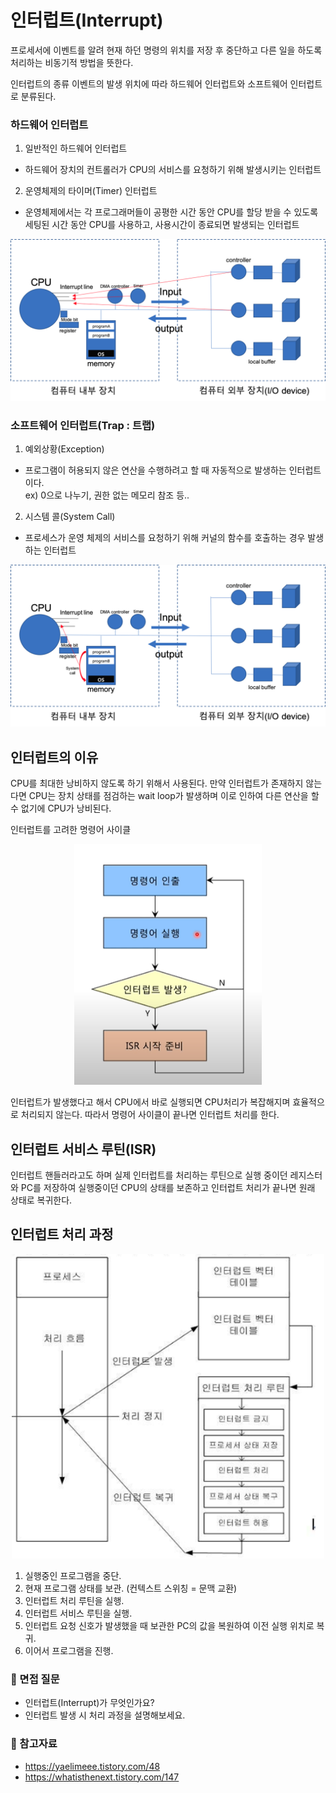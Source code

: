 # 인터럽트(Interrupt)
프로세서에 이벤트를 알려 현재 하던 명령의 위치를 저장 후 중단하고 다른 일을 하도록 처리하는 비동기적 방법을 뜻한다.

인터럽트의 종류
이벤트의 발생 위치에 따라 하드웨어 인터럽트와 소프트웨어 인터럽트로 분류된다.  

### 하드웨어 인터럽트
1. 일반적인 하드웨어 인터럽트
- 하드웨어 장치의 컨트롤러가 CPU의 서비스를 요청하기 위해 발생시키는 인터럽트  

2. 운영체제의 타이머(Timer) 인터럽트
- 운영체제에서는 각 프로그래머들이 공평한 시간 동안 CPU를 할당 받을 수 있도록 세팅된 시간 동안 CPU를 사용하고, 사용시간이 종료되면 발생되는 인터럽트  

<div align='center'>
    <img src="./img/os-i-hardwareInterruptProcess-1.png" width="550px">
</div>

### 소프트웨어 인터럽트(Trap : 트랩)  
1. 예외상황(Exception)
- 프로그램이 허용되지 않은 연산을 수행하려고 할 때 자동적으로 발생하는 인터럽트이다.  
ex) 0으로 나누기, 권한 없는 메모리 참조 등..  

2. 시스템 콜(System Call)
- 프로세스가 운영 체제의 서비스를 요청하기 위해 커널의 함수를 호출하는 경우 발생하는 인터럽트

<div align='center'>
    <img src="./img/os-i-softwareInterruptProcess-2.png" width="550px">
</div>


## 인터럽트의 이유
CPU를 최대한 낭비하지 않도록 하기 위해서 사용된다. 만약 인터럽트가 존재하지 않는다면 CPU는 장치 상태를 점검하는 wait loop가 발생하며 이로 인하여 다른 연산을 할 수 없기에 CPU가 낭비된다. 

인터럽트를 고려한 명령어 사이클

<div align='center'>
    <img src="./img/os-i-Interrupt-3.png" width="300px">
</div>

인터럽트가 발생했다고 해서 CPU에서 바로 실행되면 CPU처리가 복잡해지며 효율적으로 처리되지 않는다. 따라서 명령어 사이클이 끝나면 인터럽트 처리를 한다.

## 인터럽트 서비스 루틴(ISR)
인터럽트 핸들러라고도 하며 실제 인터럽트를 처리하는 루틴으로 실행 중이던 레지스터와 PC를 저장하여 실행중이던 CPU의 상태를 보존하고 인터럽트 처리가 끝나면 원래 상태로 복귀한다.

## 인터럽트 처리 과정
<div align='center'>
    <img src="./img/os-i-InterruptProcess-4.png" width="500px">
</div>
 
1. 실행중인 프로그램을 중단.
2. 현재 프로그램 상태를 보관. (컨텍스트 스위칭 = 문맥 교환)
3. 인터럽트 처리 루틴을 실행.
4. 인터럽트 서비스 루틴을 실행.
5. 인터럽트 요청 신호가 발생했을 때 보관한 PC의 값을 복원하여 이전 실행 위치로 복귀.
6. 이어서 프로그램을 진행.

### 📢 면접 질문
- 인터럽트(Interrupt)가 무엇인가요?
- 인터럽트 발생 시 처리 과정을 설명해보세요.

### 📌 참고자료
- https://yaelimeee.tistory.com/48
- https://whatisthenext.tistory.com/147